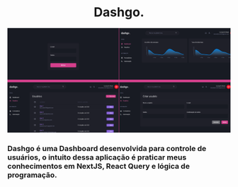 <h1 align="center">Dashgo.</h1>

<div>
  <img width="1100px" src="src/assets/DashgoReadme.png">
</div

##

### Dashgo é uma Dashboard desenvolvida para controle de usuários, o intuito dessa aplicação é praticar meus conhecimentos em NextJS, React Query e lógica de programação.
